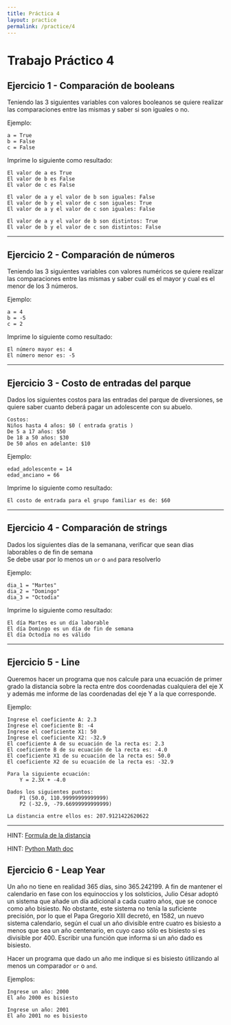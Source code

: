 ```yaml
---
title: Práctica 4
layout: practice
permalink: /practice/4
---
```


# Trabajo Práctico 4

## Ejercicio 1 - Comparación de booleans

Teniendo las 3 siguientes variables con valores booleanos se quiere realizar las comparaciones entre las mismas y saber si son iguales o no. 

Ejemplo: 
```
a = True
b = False
c = False
```
Imprime lo siguiente como resultado:
```
El valor de a es True
El valor de b es False
El valor de c es False

El valor de a y el valor de b son iguales: False
El valor de b y el valor de c son iguales: True
El valor de a y el valor de c son iguales: False

El valor de a y el valor de b son distintos: True
El valor de b y el valor de c son distintos: False
```
************************************************** 

## Ejercicio 2 - Comparación de números

Teniendo las 3 siguientes variables con valores numéricos se quiere realizar las comparaciones entre las mismas y saber cuál es el mayor y cual es el menor de los 3 números. 

Ejemplo: 
```
a = 4
b = -5
c = 2
```
Imprime lo siguiente como resultado:
```
El número mayor es: 4
El número menor es: -5
```
************************************************** 

## Ejercicio 3 - Costo de entradas del parque

Dados los siguientes costos para las entradas del parque de diversiones, se quiere saber cuanto deberá pagar un adolescente con su abuelo. 

```
Costos:
Niños hasta 4 años: $0 ( entrada gratis )
De 5 a 17 años: $50
De 18 a 50 años: $30
De 50 años en adelante: $10
```
Ejemplo: 
```
edad_adolescente = 14
edad_anciano = 66
```
Imprime lo siguiente como resultado:
```
El costo de entrada para el grupo familiar es de: $60
```
************************************************** 

## Ejercicio 4 - Comparación de strings

Dados los siguientes días de la semanana, verificar que sean dias laborables o de fin de semana  
Se debe usar por lo menos un `or` o `and` para resolverlo

Ejemplo: 
```
dia_1 = "Martes"
dia_2 = "Domingo"
dia_3 = "Octodia"
```

Imprime lo siguiente como resultado:
```
El día Martes es un día laborable
El día Domingo es un día de fin de semana
El día Octodia no es válido
```
************************************************** 

## Ejercicio 5 - Line

Queremos hacer un programa que nos calcule para una ecuación de primer grado la distancia sobre la recta entre dos 
coordenadas cualquiera del eje X y además me informe de las coordenadas del eje Y a la que corresponde.

Ejemplo: 
```
Ingrese el coeficiente A: 2.3
Ingrese el coeficiente B: -4
Ingrese el coeficiente X1: 50
Ingrese el coeficiente X2: -32.9
El coeficiente A de su ecuación de la recta es: 2.3
El coeficiente B de su ecuación de la recta es: -4.0
El coeficiente X1 de su ecuación de la recta es: 50.0
El coeficiente X2 de su ecuación de la recta es: -32.9

Para la siguiente ecuación:
	Y = 2.3X + -4.0

Dados los siguientes puntos:
	P1 (50.0, 110.99999999999999)
	P2 (-32.9, -79.66999999999999)

La distancia entre ellos es: 207.9121422620622
```
************************************************** 


HINT: [Formula de la distancia](https://es.wikipedia.org/wiki/Distancia#Distancia_de_dos_puntos_en_el_plano)

HINT: [Python Math doc](https://www.w3schools.com/python/module_math.asp)

## Ejercicio 6 - Leap Year

Un año no tiene en realidad 365 días, sino 365.242199. A fin de mantener el calendario en fase con los equinoccios y los solsticios, Julio César adoptó un sistema que añade un día adicional a cada cuatro años, que se conoce como año bisiesto. No obstante, este sistema no tenía la suficiente precisión, por lo que el Papa Gregorio XIII decretó, en 1582, un nuevo sistema calendario, según el cual un año divisible entre cuatro es bisiesto a menos que sea un año centenario, en cuyo caso sólo es bisiesto si es divisible por 400. Escribir una función que informa si un año dado es bisiesto.

Hacer un programa que dado un año me indique si es bisiesto útilizando al menos un comparador `or` o `and`. 

Ejemplos:
```
Ingrese un año: 2000
El año 2000 es bisiesto
```
```
Ingrese un año: 2001
El año 2001 no es bisiesto
```
